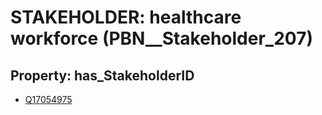 # STAKEHOLDER: __healthcare workforce__ (PBN__Stakeholder_207)

## Property: has_StakeholderID

* [Q17054975](Q17054975)

